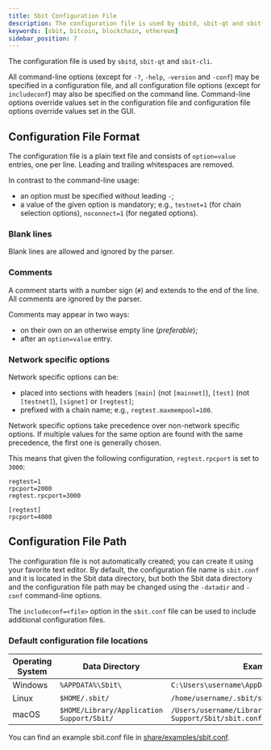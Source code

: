 ```yaml
---
title: Sbit Configuration File
description: The configuration file is used by sbitd, sbit-qt and sbit-cli.
keywords: [sbit, bitcoin, blockchain, ethereum]
sidebar_position: 7
---
```



The configuration file is used by `sbitd`, `sbit-qt` and `sbit-cli`.

All command-line options (except for `-?`, `-help`, `-version` and `-conf`) may be specified in a configuration file, and all configuration file options (except for `includeconf`) may also be specified on the command line. Command-line options override values set in the configuration file and configuration file options override values set in the GUI.

## Configuration File Format

The configuration file is a plain text file and consists of `option=value` entries, one per line. Leading and trailing whitespaces are removed.

In contrast to the command-line usage:
- an option must be specified without leading `-`;
- a value of the given option is mandatory; e.g., `testnet=1` (for chain selection options), `noconnect=1` (for negated options).

### Blank lines

Blank lines are allowed and ignored by the parser.

### Comments

A comment starts with a number sign (`#`) and extends to the end of the line. All comments are ignored by the parser.

Comments may appear in two ways:
- on their own on an otherwise empty line (_preferable_);
- after an `option=value` entry.

### Network specific options

Network specific options can be:
- placed into sections with headers `[main]` (not `[mainnet]`), `[test]` (not `[testnet]`), `[signet]` or `[regtest]`;
- prefixed with a chain name; e.g., `regtest.maxmempool=100`.

Network specific options take precedence over non-network specific options.
If multiple values for the same option are found with the same precedence, the
first one is generally chosen.

This means that given the following configuration, `regtest.rpcport` is set to `3000`:

```
regtest=1
rpcport=2000
regtest.rpcport=3000

[regtest]
rpcport=4000
```

## Configuration File Path

The configuration file is not automatically created; you can create it using your favorite text editor. By default, the configuration file name is `sbit.conf` and it is located in the Sbit data directory, but both the Sbit data directory and the configuration file path may be changed using the `-datadir` and `-conf` command-line options.

The `includeconf=<file>` option in the `sbit.conf` file can be used to include additional configuration files.

### Default configuration file locations

Operating System | Data Directory | Example Path
-- | -- | --
Windows | `%APPDATA%\Sbit\` | `C:\Users\username\AppData\Roaming\Sbit\sbit.conf`
Linux | `$HOME/.sbit/` | `/home/username/.sbit/sbit.conf`
macOS | `$HOME/Library/Application Support/Sbit/` | `/Users/username/Library/Application Support/Sbit/sbit.conf`

You can find an example sbit.conf file in [share/examples/sbit.conf](https://github.com/SBit-Project/sbit/share/examples/sbit.conf).
